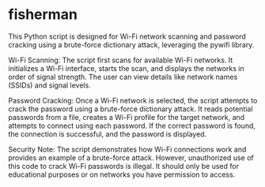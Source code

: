 # fisherman
This Python script is designed for Wi-Fi network scanning and password cracking using a brute-force dictionary attack, leveraging the pywifi library.

Wi-Fi Scanning:
The script first scans for available Wi-Fi networks. It initializes a Wi-Fi interface, starts the scan, and displays the networks in order of signal strength. The user can view details like network names (SSIDs) and signal levels.

Password Cracking:
Once a Wi-Fi network is selected, the script attempts to crack the password using a brute-force dictionary attack. It reads potential passwords from a file, creates a Wi-Fi profile for the target network, and attempts to connect using each password. If the correct password is found, the connection is successful, and the password is displayed.

Security Note:
The script demonstrates how Wi-Fi connections work and provides an example of a brute-force attack. However, unauthorized use of this code to crack Wi-Fi passwords is illegal. It should only be used for educational purposes or on networks you have permission to access.
